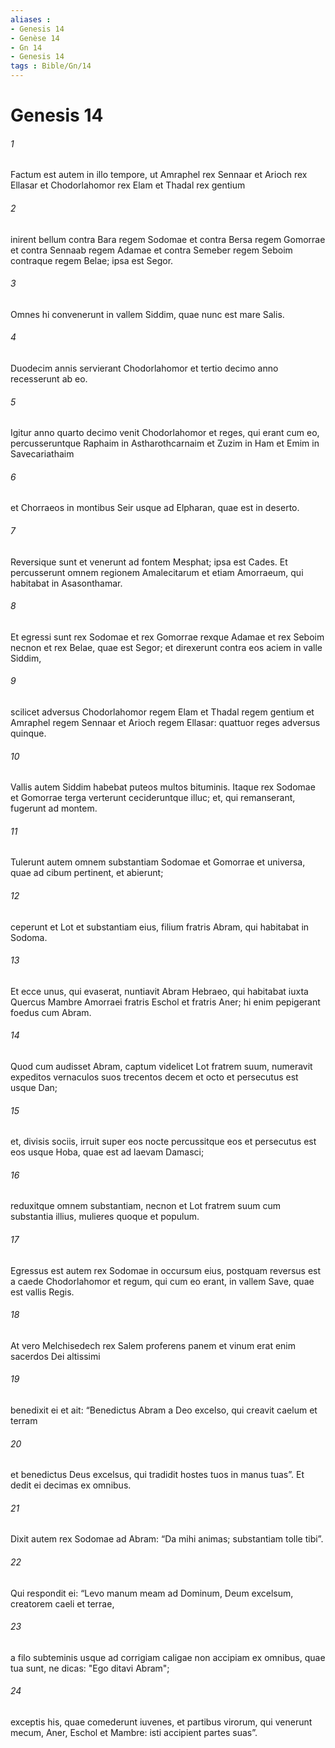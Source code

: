 ```yaml
---
aliases : 
- Genesis 14
- Genèse 14
- Gn 14
- Genesis 14
tags : Bible/Gn/14
---
```


# Genesis 14

###### 1
Factum est autem in illo tempore, ut Amraphel rex Sennaar et Arioch rex Ellasar et Chodorlahomor rex Elam et Thadal rex gentium 
###### 2
inirent bellum contra Bara regem Sodomae et contra Bersa regem Gomorrae et contra Sennaab regem Adamae et contra Semeber regem Seboim contraque regem Belae; ipsa est Segor.
###### 3
Omnes hi convenerunt in vallem Siddim, quae nunc est mare Salis. 
###### 4
Duodecim annis servierant Chodorlahomor et tertio decimo anno recesserunt ab eo. 
###### 5
Igitur anno quarto decimo venit Chodorlahomor et reges, qui erant cum eo, percusseruntque Raphaim in Astharothcarnaim et Zuzim in Ham et Emim in Savecariathaim 
###### 6
et Chorraeos in montibus Seir usque ad Elpharan, quae est in deserto. 
###### 7
Reversique sunt et venerunt ad fontem Mesphat; ipsa est Cades. Et percusserunt omnem regionem Amalecitarum et etiam Amorraeum, qui habitabat in Asasonthamar. 
###### 8
Et egressi sunt rex Sodomae et rex Gomorrae rexque Adamae et rex Seboim necnon et rex Belae, quae est Segor; et direxerunt contra eos aciem in valle Siddim, 
###### 9
scilicet adversus Chodorlahomor regem Elam et Thadal regem gentium et Amraphel regem Sennaar et Arioch regem Ellasar: quattuor reges adversus quinque. 
###### 10
Vallis autem Siddim habebat puteos multos bituminis. Itaque rex Sodomae et Gomorrae terga verterunt cecideruntque illuc; et, qui remanserant, fugerunt ad montem. 
###### 11
Tulerunt autem omnem substantiam Sodomae et Gomorrae et universa, quae ad cibum pertinent, et abierunt; 
###### 12
ceperunt et Lot et substantiam eius, filium fratris Abram, qui habitabat in Sodoma.
###### 13
Et ecce unus, qui evaserat, nuntiavit Abram Hebraeo, qui habitabat iuxta Quercus Mambre Amorraei fratris Eschol et fratris Aner; hi enim pepigerant foedus cum Abram. 
###### 14
Quod cum audisset Abram, captum videlicet Lot fratrem suum, numeravit expeditos vernaculos suos trecentos decem et octo et persecutus est usque Dan; 
###### 15
et, divisis sociis, irruit super eos nocte percussitque eos et persecutus est eos usque Hoba, quae est ad laevam Damasci; 
###### 16
reduxitque omnem substantiam, necnon et Lot fratrem suum cum substantia illius, mulieres quoque et populum.
###### 17
Egressus est autem rex Sodomae in occursum eius, postquam reversus est a caede Chodorlahomor et regum, qui cum eo erant, in vallem Save, quae est vallis Regis.
###### 18
At vero Melchisedech rex Salem proferens panem et vinum  erat enim sacerdos Dei altissimi  
###### 19
benedixit ei et ait: “Benedictus Abram a Deo excelso, qui creavit caelum et terram 
###### 20
et benedictus Deus excelsus, qui tradidit hostes tuos in manus tuas”. Et dedit ei decimas ex omnibus. 
###### 21
Dixit autem rex Sodomae ad Abram: “Da mihi animas; substantiam tolle tibi”. 
###### 22
Qui respondit ei: “Levo manum meam ad Dominum, Deum excelsum, creatorem caeli et terrae,
###### 23
a filo subteminis usque ad corrigiam caligae non accipiam ex omnibus, quae tua sunt, ne dicas: "Ego ditavi Abram"; 
###### 24
exceptis his, quae comederunt iuvenes, et partibus virorum, qui venerunt mecum, Aner, Eschol et Mambre: isti accipient partes suas”.
